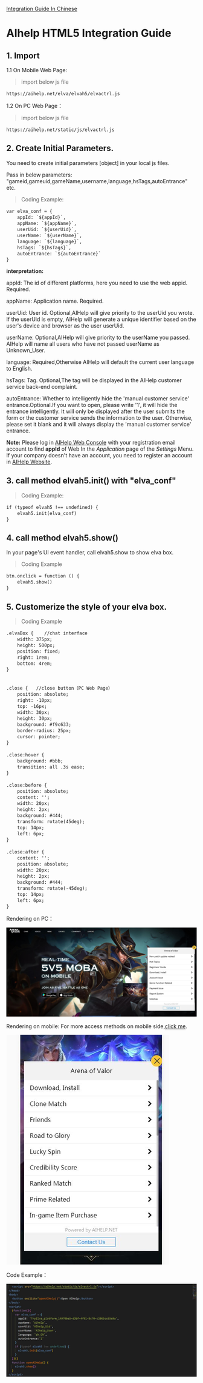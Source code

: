 [Integration Guide In Chinese](https://github.com/AI-HELP/H5-access-stable/blob/master/README_CN.md)

# AIhelp HTML5 Integration Guide
## 1. Import

1.1 On Mobile Web Page:
>import below js file

	https://aihelp.net/elva/elvah5/elvactrl.js
	
1.2 On PC Web Page： 
>import below js file

	https://aihelp.net/static/js/elvactrl.js
	
## 2. Create Initial Parameters.

You need to create initial parameters [object] in your local js files. 

Pass in below parameters: 
"gameid,gameuid,gameName,username,language,hsTags,autoEntrance" etc. 

>Coding Example:

	var elva_conf = {
		appId: `${appId}`,
		appName: `${appName}`,
		userUid: `${userUid}`,
		userName: `${userName}`,
		language: `${language}`,
		hsTags: `${hsTags}`,
		autoEntrance: `${autoEntrance}`
	}  
    
**interpretation:**<br />

appId: The id of different platforms, here you need to use the web appid. Required.<br />

appName: Application name. Required.<br />

userUid: User id. Optional,AIHelp will give priority to the userUid you wrote. If the userUid is empty, AIHelp will generate a unique identifier based on the user's device and browser as the user userUid.<br />

userName: Optional,AIHelp will give priority to the userName you passed. AIHelp will name all users who have not passed userName as Unknown_User.<br />

language: Required,Otherwise AIHelp will default the current user language to English.<br />

hsTags: Tag. Optional,The tag will be displayed in the AIHelp customer service back-end complaint.<br />

autoEntrance: Whether to intelligently hide the 'manual customer service' entrance.Optional.If you want to open, please write '1', it will hide the entrance intelligently. It will only be displayed after the user submits the form or the customer service sends the information to the user. Otherwise, please set it blank and it will always display the 'manual customer service' entrance.


**Note:** Please log in [AIHelp Web Console](https://console.aihelp.net/elva) with your registration email account to find __appId__ of Web In the _Application_ page of the _Settings_ Menu. 
If your company doesn't have an account, you need to register an account in [AIHelp Website](http://aihelp.net/index.html). 

## 3.	call method elvah5.init() with "elva_conf"

>Coding Example:

	if (typeof elvah5 !== undefined) { 
		elvah5.init(elva_conf)     
	} 
  
## 4. call method elvah5.show() 

In your page's UI event handler, call elvah5.show to show elva box.

> Coding Example

	btn.onclick = function () { 
		elvah5.show()  
	}

## 5. Customerize the style of your elva box.  
> Coding Example


	.elvaBox {    //chat interface 
		width: 375px;
		height: 500px;
		position: fixed;
		right: 1rem;
		bottom: 4rem;
	}


	.close {   //close button（PC Web Page）
		position: absolute;
		right: -10px;
		top: -16px;
		width: 30px;
		height: 30px;
		background: #f9c633;
		border-radius: 25px;
		cursor: pointer;
	}
	
	.close:hover { 
		background: #bbb;
		transition: all .3s ease;
	}

	.close:before {
		position: absolute;
		content: '';
		width: 20px;
		height: 2px;
		background: #444;
		transform: rotate(45deg);
		top: 14px;
		left: 6px;
	}

	.close:after {
		content: '';
		position: absolute;
		width: 20px;
		height: 2px;
		background: #444;
		transform: rotate(-45deg);
		top: 14px;
		left: 6px;
	}

Rendering on PC：

![Rendering on PC](https://github.com/AIHELP-NET/Pictures/blob/master/AIHelp-H5-on-PC(1).jpg "h5")

Rendering on mobile:        For more access methods on mobile side,[click me](https://github.com/AI-HELP/H5-access-stable/blob/master/more_reference_CN.md).

![Rendering on mobile](https://github.com/AIHELP-NET/Pictures/blob/master/AIHelp-H5-on-mobile(1).jpg "h5")

Code Example：

![h5](https://github.com/AIHELP-NET/Pictures/blob/master/AIHelpH5.jpg "h5")
